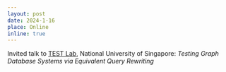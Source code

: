 ```yaml
---
layout: post
date: 2024-1-16
place: Online
inline: true
---
```

Invited talk to [TEST Lab](https://nus-test.github.io/event/231002/), National University of Singapore: *Testing Graph Database Systems via Equivalent Query Rewriting*